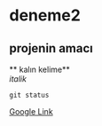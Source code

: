 # deneme2
## projenin amacı
** kalın kelime** <br/>
*italik* 

`git status`

[Google Link](http://www.google.com)

